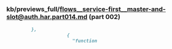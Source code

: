 ### kb/previews_full/flows__service-first__master-and-slot@auth.har.part014.md (part 002)

```md
         },
                      {
                        "function
```

```

